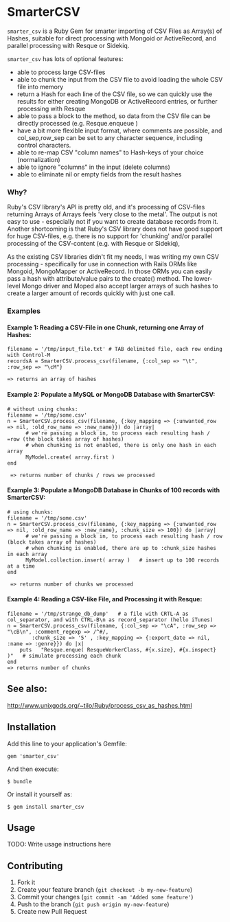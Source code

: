 # SmarterCSV

`smarter_csv` is a Ruby Gem for smarter importing of CSV Files as Array(s) of Hashes, suitable for direct processing with Mongoid or ActiveRecord, 
and parallel processing with Resque or Sidekiq.

`smarter_csv` has lots of optional features:
 * able to process large CSV-files
 * able to chunk the input from the CSV file to avoid loading the whole CSV file into memory
 * return a Hash for each line of the CSV file, so we can quickly use the results for either creating MongoDB or ActiveRecord entries, or further processing with Resque
 * able to pass a block to the method, so data from the CSV file can be directly processed (e.g. Resque.enqueue )
 * have a bit more flexible input format, where comments are possible, and col_sep,row_sep can be set to any character sequence, including control characters.
 * able to re-map CSV "column names" to Hash-keys of your choice (normalization)
 * able to ignore "columns" in the input (delete columns)
 * able to eliminate nil or empty fields from the result hashes

### Why?

Ruby's CSV library's API is pretty old, and it's processing of CSV-files returning Arrays of Arrays feels 'very close to the metal'. The output is not easy to use - especially not if you want to create database records from it. Another shortcoming is that Ruby's CSV library does not have good support for huge CSV-files, e.g. there is no support for 'chunking' and/or parallel processing of the CSV-content (e.g. with Resque or Sidekiq),

As the existing CSV libraries didn't fit my needs, I was writing my own CSV processing - specifically for use in connection with Rails ORMs like Mongoid, MongoMapper or ActiveRecord. In those ORMs you can easily pass a hash with attribute/value pairs to the create() method. The lower-level Mongo driver and Moped also accept larger arrays of such hashes to create a larger amount of records quickly with just one call.

### Examples
#### Example 1: Reading a CSV-File in one Chunk, returning one Array of Hashes:

    filename = '/tmp/input_file.txt' # TAB delimited file, each row ending with Control-M
    recordsA = SmarterCSV.process_csv(filename, {:col_sep => "\t", :row_sep => "\cM"}

    => returns an array of hashes

#### Example 2: Populate a MySQL or MongoDB Database with SmarterCSV:

    # without using chunks:
    filename = '/tmp/some.csv'
    n = SmarterCSV.process_csv(filename, {:key_mapping => {:unwanted_row => nil, :old_row_name => :new_name}}) do |array|
          # we're passing a block in, to process each resulting hash / =row (the block takes array of hashes)
          # when chunking is not enabled, there is only one hash in each array
          MyModel.create( array.first )
    end

     => returns number of chunks / rows we processed 


#### Example 3: Populate a MongoDB Database in Chunks of 100 records with SmarterCSV:

    # using chunks:
    filename = '/tmp/some.csv'
    n = SmarterCSV.process_csv(filename, {:key_mapping => {:unwanted_row => nil, :old_row_name => :new_name}, :chunk_size => 100}) do |array|
          # we're passing a block in, to process each resulting hash / row (block takes array of hashes)
          # when chunking is enabled, there are up to :chunk_size hashes in each array
          MyModel.collection.insert( array )   # insert up to 100 records at a time
    end

     => returns number of chunks we processed


#### Example 4: Reading a CSV-like File, and Processing it with Resque:

    filename = '/tmp/strange_db_dump'   # a file with CRTL-A as col_separator, and with CTRL-B\n as record_separator (hello iTunes)
    n = SmarterCSV.process_csv(filename, {:col_sep => "\cA", :row_sep => "\cB\n", :comment_regexp => /^#/,
            :chunk_size => '5' , :key_mapping => {:export_date => nil, :name => :genre}}) do |x|
        puts   "Resque.enque( ResqueWorkerClass, #{x.size}, #{x.inspect} )"   # simulate processing each chunk
    end
    => returns number of chunks


## See also:

  http://www.unixgods.org/~tilo/Ruby/process_csv_as_hashes.html



## Installation

Add this line to your application's Gemfile:

    gem 'smarter_csv'

And then execute:

    $ bundle

Or install it yourself as:

    $ gem install smarter_csv

## Usage

TODO: Write usage instructions here

## Contributing

1. Fork it
2. Create your feature branch (`git checkout -b my-new-feature`)
3. Commit your changes (`git commit -am 'Added some feature'`)
4. Push to the branch (`git push origin my-new-feature`)
5. Create new Pull Request


